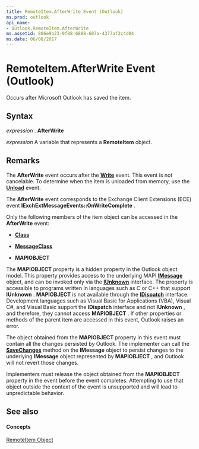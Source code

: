 ```yaml
---
title: RemoteItem.AfterWrite Event (Outlook)
ms.prod: outlook
api_name:
- Outlook.RemoteItem.AfterWrite
ms.assetid: 806e9b23-9f08-6888-607a-4377af2c4d04
ms.date: 06/08/2017
---
```



# RemoteItem.AfterWrite Event (Outlook)

Occurs after Microsoft Outlook has saved the item.


## Syntax

 _expression_ . **AfterWrite**

 _expression_ A variable that represents a **RemoteItem** object.


## Remarks

The  **AfterWrite** event occurs after the **[Write](remoteitem-write-event-outlook.md)** event. This event is not cancelable. To determine when the item is unloaded from memory, use the **[Unload](remoteitem-unload-event-outlook.md)** event.

The  **AfterWrite** event corresponds to the Exchange Client Extensions (ECE) event **IExchExtMessageEvents::OnWriteComplete** .

Only the following members of the item object can be accessed in the  **AfterWrite** event:


-  **[Class](remoteitem-class-property-outlook.md)**
    
-  **[MessageClass](remoteitem-messageclass-property-outlook.md)**
    
-  **MAPIOBJECT**
    
The  **MAPIOBJECT** property is a hidden property in the Outlook object model. This property provides access to the underlying MAPI **[IMessage](http://msdn.microsoft.com/en-us/library/cc842097%28office.14%29.aspx)** object, and can be invoked only via the **[IUnknown](http://msdn.microsoft.com/en-us/library/ms680509%28VS.85%29.aspx)** interface. The property is accessible to programs written in languages such as C or C++ that support **IUnknown** . **MAPIOBJECT** is not available through the **[IDispatch](http://msdn.microsoft.com/en-us/library/ms221608.aspx)** interface. Development languages such as Visual Basic for Applications (VBA), Visual C#, and Visual Basic support the **IDispatch** interface and not **IUnknown** , and therefore, they cannot access **MAPIOBJECT** . If other properties or methods of the parent item are accessed in this event, Outlook raises an error.

The object obtained from the  **MAPIOBJECT** property in this event must contain all the changes persisted by Outlook. The implementer can call the **[SaveChanges](http://msdn.microsoft.com/en-us/library/cc842181%28office.14%29.aspx)** method on the **IMessage** object to persist changes to the underlying **IMessage** object represented by **MAPIOBJECT** , and Outlook will not revert those changes.

Implementers must release the object obtained from the  **MAPIOBJECT** property in the event before the event completes. Attempting to use that object outside the context of the event is unsupported and will lead to unpredictable behavior.


## See also


#### Concepts


[RemoteItem Object](remoteitem-object-outlook.md)

